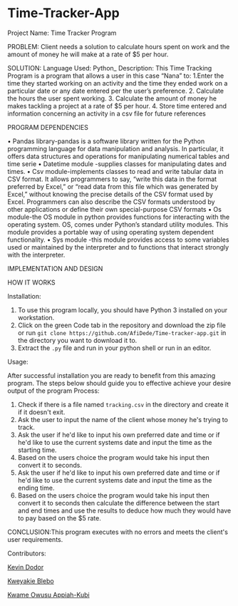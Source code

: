 # Time-Tracker-App
Project Name: Time Tracker Program

PROBLEM:
Client needs a solution to calculate hours spent on work and the amount of money he will make at a rate of $5 per hour.

SOLUTION:
Language Used: Python_
Description: This Time Tracking Program is a program that allows a user in this case “Nana” to:
1.Enter the time they started working on an activity and the time they ended work on a particular date or any date entered per the user’s preference.
2. Calculate the hours the user spent working.
3. Calculate the amount of money he makes tackling a project at a rate of $5 per hour.
4. Store time entered and information concerning an activity in a csv file for future references

PROGRAM DEPENDENCIES 

•	Pandas library-pandas is a software library written for the Python programming language for data manipulation and analysis. In particular, it offers data structures and operations for manipulating numerical tables and time serie
•	Datetime module -supplies classes for manipulating dates and times.
•	Csv module-implements classes to read and write tabular data in CSV format. It allows programmers to say, “write this data in the format preferred by Excel,” or “read data from this file which was generated by Excel,” without knowing the precise details of the CSV format used by Excel. Programmers can also describe the CSV formats understood by other applications or define their own special-purpose CSV formats
•	Os module-the OS module in python provides functions for interacting with the operating system. OS, comes under Python’s standard utility modules. This module provides a portable way of using operating system dependent functionality.
•	Sys module -this module provides access to some variables used or maintained by the interpreter and to functions that interact strongly with the interpreter.

IMPLEMENTATION AND DESIGN

HOW IT WORKS 

Installation:

1. To use this program locally, you should have Python 3 installed on your workstation.
2. Click on the green Code tab in the repository and download the zip file or run `git clone https://github.com/AfiDede/Time-tracker-app.git` in the directory you want to download it to.
3. Extract the `.py` file and run in your python shell or run in an editor.

Usage: 

After successful installation you are ready to benefit from this amazing program. The steps below should guide you to effective achieve your desire output of the program
Process:
1. Check if there is a file named `tracking.csv` in the directory and create it if it doesn't exit.
2. Ask the user to input the name of the client whose money he's trying to track.
3. Ask the user if he'd like to input his own preferred date and time or if he'd like to use the current systems date and input the time as the starting time.
4. Based on the users choice the program would take his input then convert it to seconds.
5. Ask the user if he'd like to input his own preferred date and time or if he'd like to use the current systems date and input the time as the ending time.
6. Based on the users choice the program would take his input then convert it to seconds then calculate the difference between the start and end times and use the results to deduce how much they would have to pay based on the $5 rate.

CONCLUSION:This program executes with no errors and meets the client's user requirements.



Contributors:

[Kevin Dodor](https://github.com/doski-codes/)

[Kweyakie Blebo](https://github.com/AfiDede)

[Kwame Owusu Appiah-Kubi](https://github.com/Quibik)
